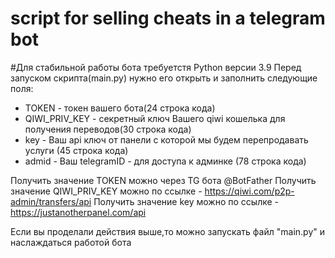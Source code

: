 # script for selling cheats in a telegram bot 


#Для стабильной работы бота требуетстя Python версии 3.9
Перед запуском скрипта(main.py) нужно его открыть и заполнить следующие поля:

- TOKEN - токен вашего бота(24 строка кода)
- QIWI_PRIV_KEY - секретный ключ Вашего qiwi кошелька для получения переводов(30 строка кода) 
- key - Ваш api ключ от панели с которой мы будем перепродавать услуги (45 строка кода)
- admid - Ваш telegramID - для доступа к админке (78 строка кода)


Получить значение TOKEN можно через TG бота @BotFather
Получить значение QIWI_PRIV_KEY можно по ссылке - https://qiwi.com/p2p-admin/transfers/api
Получить значение key можно по ссылке - https://justanotherpanel.com/api

Если вы проделали действия выше,то можно запускать файл "main.py" и наслаждаться работой бота
